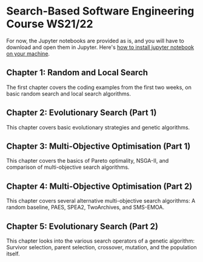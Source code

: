 # Search-Based Software Engineering Course WS21/22

For now, the Jupyter notebooks are provided as is, and you will have to download and open them in Jupyter. Here's [how to install jupyter notebook on your machine](https://www.dataquest.io/blog/jupyter-notebook-tutorial/).


## Chapter 1: Random and Local Search

The first chapter covers the coding examples from the first two weeks, on basic random search and local search algorithms.

## Chapter 2: Evolutionary Search (Part 1)

This chapter covers basic evolutionary strategies and genetic algorithms.

## Chapter 3: Multi-Objective Optimisation (Part 1)

This chapter covers the basics of Pareto optimality, NSGA-II, and comparison
of multi-objective search algorithms.

## Chapter 4: Multi-Objective Optimisation (Part 2)

This chapter covers several alternative multi-objective search algorithms:
A random baseline, PAES, SPEA2, TwoArchives, and SMS-EMOA.

## Chapter 5: Evolutionary Search (Part 2)

This chapter looks into the various search operators of a genetic algorithm:
Survivor selection, parent selection, crossover, mutation, and the
population itself.

